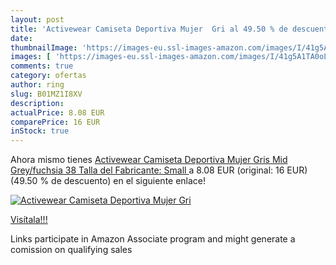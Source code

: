 ```yaml
---
layout: post
title: 'Activewear Camiseta Deportiva Mujer  Gri al 49.50 % de descuento'
date: 
thumbnailImage: 'https://images-eu.ssl-images-amazon.com/images/I/41g5A1TA0oL._SL200_.jpg'
images: [ 'https://images-eu.ssl-images-amazon.com/images/I/41g5A1TA0oL._SL200_.jpg' ]
comments: true
category: ofertas
author: ring
slug: B01MZ1I8XV
description:
actualPrice: 8.08 EUR
comparePrice: 16 EUR
inStock: true
---
```


Ahora mismo tienes [Activewear Camiseta Deportiva Mujer  Gris  Mid Grey/fuchsia   38  Talla del Fabricante: Small ](https://www.amazon.es/dp/B01MZ1I8XV/?tag=tolees-21) a 8.08 EUR (original: 16 EUR) (49.50 %  de descuento) en el siguiente enlace!

[![Activewear Camiseta Deportiva Mujer  Gri](https://images-eu.ssl-images-amazon.com/images/I/41g5A1TA0oL._SL200_.jpg)](https://www.amazon.es/dp/B01MZ1I8XV/?tag=tolees-21)

[Visítala!!!](https://www.amazon.es/dp/B01MZ1I8XV/?tag=tolees-21)

Links participate in Amazon Associate program and might generate a comission on qualifying sales
